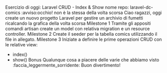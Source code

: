 Esercizio di oggi: Laravel CRUD - Index & Show
nome repo: laravel-dc-comics :avviso:occhio! non è la stessa della volta scorsa
Ciao ragazzi,
oggi create un nuovo progetto Laravel per gestire un archivio di fumetti ricalcando la grafica della volta scorsa
Milestone 1
Tramite gli appositi comandi artisan create un model con relativa migration e un resource controller.
Milestone 2
Create il seeder per la tabella comics utilizzando il file in allegato.
Milestone 3
Iniziate a definire le prime operazioni CRUD con le relative view:
- index()
- show()
Bonus
Qualunque cosa a piacere delle varie che abbiamo visto :faccia_leggermente_sorridente:
Buon divertimento!